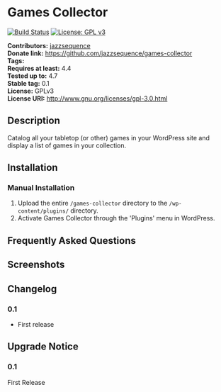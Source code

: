# Games Collector #
[![Build Status](https://travis-ci.org/jazzsequence/games-collector.svg?branch=develop)](https://travis-ci.org/jazzsequence/games-collector) [![License: GPL v3](https://img.shields.io/badge/License-GPL%20v3-blue.svg)](http://www.gnu.org/licenses/gpl-3.0)


**Contributors:**      [jazzsequence](https://github.com/jazzsequence)  
**Donate link:**       https://github.com/jazzsequence/games-collector  
**Tags:**  
**Requires at least:** 4.4  
**Tested up to:**      4.7  
**Stable tag:**        0.1  
**License:**           GPLv3  
**License URI:**       http://www.gnu.org/licenses/gpl-3.0.html  

## Description ##

Catalog all your tabletop (or other) games in your WordPress site and display a list of games in your collection.

## Installation ##

### Manual Installation ###

1. Upload the entire `/games-collector` directory to the `/wp-content/plugins/` directory.
2. Activate Games Collector through the 'Plugins' menu in WordPress.

## Frequently Asked Questions ##


## Screenshots ##


## Changelog ##

### 0.1 ###
* First release

## Upgrade Notice ##

### 0.1 ###
First Release
